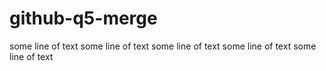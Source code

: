 # github-q5-merge


some line of text
some line of text
some line of text
some line of text
some line of text
